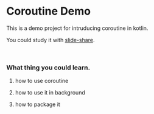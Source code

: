 # Coroutine Demo
This is a demo project for intruducing coroutine in kotlin. 

You could study it with [slide-share](https://www.slideshare.net/SunXioashan/coroutine-124856287).


<br>

### What thing you could learn.

1. how to use coroutine

2. how to use it in background

3. how to package it

